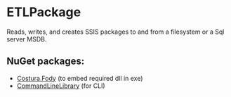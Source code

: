 ﻿# ETLPackage

Reads, writes, and creates SSIS packages to and from a filesystem or a Sql server MSDB.

## NuGet packages: 

- [Costura.Fody](http://stackoverflow.com/questions/189549/embedding-dlls-in-a-compiled-executable) (to embed required dll in exe)
- [CommandLineLibrary](https://commandline.codeplex.com/) (for CLI)